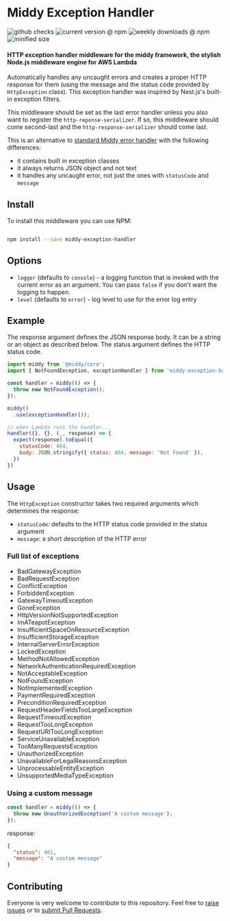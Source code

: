 # Middy Exception Handler

![github checks](https://badgen.net/github/checks/middy-exception-handler) ![current version @ npm](https://badgen.net/npm/v/middy-exception-handler) ![weekly downloads @ npm](https://badgen.net/npm/dw/middy-exception-handler) ![minified size](https://badgen.net//bundlephobia/min/middy-exception-handler)

#### HTTP exception handler middleware for the middy framework, the stylish Node.js middleware engine for AWS Lambda

Automatically handles any uncaught errors and creates a proper HTTP response for them (using the message and the status code provided by `HttpException` class). 
This exception handler was inspired by Nest.js's built-in exception filters.

This middleware should be set as the last error handler unless you also want to register the `http-reponse-serializer`. If so, this middleware should come second-last and the `http-response-serializer` should come last.

This is an alternative to [standard Middy error handler](https://github.com/middyjs/middy/tree/master/packages/http-error-handler) with the following differences:

- it contains built in exception classes
- it always returns JSON object and not text
- it handles any uncaught error, not just the ones with `statusCode` and `message`

## Install

To install this middleware you can use NPM:

```bash

npm install --save middy-exception-handler

```

## Options

- `logger` (defaults to `console`) - a logging function that is invoked with the current error as an argument. You can pass `false` if you don't want the logging to happen.
- `level` (defaults to `error`) - log level to use for the error log entry

## Example

The response argument defines the JSON response body. It can be a string or an object as described below.
The status argument defines the HTTP status code.

```javascript
import middy from '@middy/core';
import { NotFoundException, exceptionHandler } from 'middy-exception-handler';

const handler = middy(() => {
  throw new NotFoundException();
});

middy()
  .use(exceptionHandler());

// when Lambda runs the handler...
handler({}, {}, (_, response) => {
  expect(response).toEqual({
    statusCode: 404,
    body: JSON.stringify({ status: 404, message: 'Not Found' }),
  })
})
```

## Usage

The `HttpException` constructor takes two required arguments which determines the response:
- `statusCode`: defaults to the HTTP status code provided in the status argument 
- `message`: a short description of the HTTP error

### Full list of exceptions
- BadGatewayException
- BadRequestException
- ConflictException
- ForbiddenException
- GatewayTimeoutException
- GoneException
- HttpVersionNotSupportedException
- ImATeapotException
- InsufficientSpaceOnResourceException
- InsufficientStorageException
- InternalServerErrorException
- LockedException
- MethodNotAllowedException
- NetworkAuthenticationRequiredException
- NotAcceptableException
- NotFoundException
- NotImplementedException
- PaymentRequiredException
- PreconditionRequiredException
- RequestHeaderFieldsTooLargeException
- RequestTimeoutException
- RequestTooLongException
- RequestURITooLongException
- ServiceUnavailableException
- TooManyRequestsException
- UnauthorizedException
- UnavailableForLegalReasonsException
- UnprocessableEntityException
- UnsupportedMediaTypeException

### Using a custom message
```javascript
const handler = middy(() => {
  throw new UnauthorizedException('A custom message');
});
```

response:
```json
{
  "status": 401,
  "message": "A custom message"
}
```

## Contributing

Everyone is very welcome to contribute to this repository. Feel free to [raise issues](https://github.com/abhishek-shaji/middy-exception-handler/issues) or to [submit Pull Requests](https://github.com/abhishek-shaji/middy-exception-handler/pulls).
